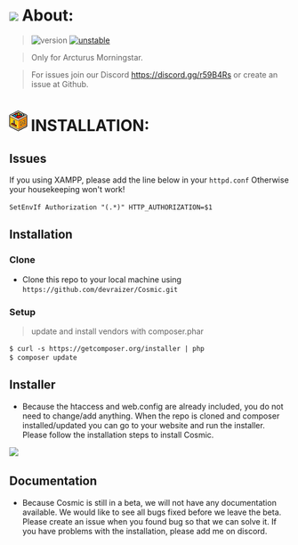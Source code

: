 

# <img src="https://habborator.org/archive/icons/medium/go_arrow.gif"> About:


> ![version](https://img.shields.io/badge/beta-0.1.1--dev-green?logo=appveyor&style=flat-square) [![unstable](https://img.shields.io/badge/stability-unstable-red?logo=appveyor&style=flat-square)](http://github.com/badges/stability-badges)

> Only for Arcturus Morningstar.

> For issues join our Discord https://discord.gg/r59B4Rs or create an issue at Github.

# <img src="https://raw.githubusercontent.com/Wulles/eyethatseeseverything/master/pwrup_pins.gif"> INSTALLATION:

## Issues

If you using XAMPP, please add the line below in your ``httpd.conf``
Otherwise your housekeeping won't work!

``` SetEnvIf Authorization "(.*)" HTTP_AUTHORIZATION=$1 ```

## Installation

### Clone

- Clone this repo to your local machine using `https://github.com/devraizer/Cosmic.git`

### Setup

> update and install vendors with composer.phar

```shell
$ curl -s https://getcomposer.org/installer | php
$ composer update
```

## Installer

- Because the htaccess and web.config are already included, you do not need to change/add anything. When the repo is cloned and composer installed/updated you can go to your website and run the installer. Please follow the installation steps to install Cosmic.

![](https://i.gyazo.com/375ef46231c76a490a44142f1475d18b.gif)

## Documentation

- Because Cosmic is still in a beta, we will not have any documentation available. We would like to see all bugs fixed before we leave the beta. Please create an issue when you found bug so that we can solve it. If you have problems with the installation, please add me on discord.
